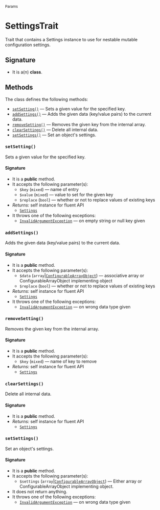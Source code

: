 <small>Params</small>

SettingsTrait
=============

Trait that contains a Settings instance to use for nestable mutable configuration settings.

Signature
---------

- It is a(n) **class**.

Methods
-------

The class defines the following methods:

- [`setSetting()`](#setSetting) &mdash; Sets a given value for the specified key.
- [`addSettings()`](#addSettings) &mdash; Adds the given data (key/value pairs) to the current data.
- [`removeSetting()`](#removeSetting) &mdash; Removes the given key from the internal array.
- [`clearSettings()`](#clearSettings) &mdash; Delete all internal data.
- [`setSettings()`](#setSettings) &mdash; Set an object&#039;s settings.

### `setSetting()` <a name="setSetting"></a>

Sets a given value for the specified key.

#### Signature

- It is a **public** method.
- It accepts the following parameter(s):
    - `$key` (`mixed`) &mdash; name of entry
    - `$value` (`mixed`) &mdash; value to set for the given key
    - `$replace` (`bool`) &mdash; whether or not to replace values of existing keys
- _Returns:_ self instance for fluent API
    - [`Settings`](../Params/Settings.md)
- It throws one of the following exceptions:
    - [`InvalidArgumentException`](http://php.net/class.InvalidArgumentException) &mdash; on empty string or null key given

### `addSettings()` <a name="addSettings"></a>

Adds the given data (key/value pairs) to the current data.

#### Signature

- It is a **public** method.
- It accepts the following parameter(s):
    - `$data` (`array`|[`ConfigurableArrayObject`](../Params/ConfigurableArrayObject.md)) &mdash; associative array or ConfigurableArrayObject implementing object
    - `$replace` (`bool`) &mdash; whether or not to replace values of existing keys
- _Returns:_ self instance for fluent API
    - [`Settings`](../Params/Settings.md)
- It throws one of the following exceptions:
    - [`InvalidArgumentException`](http://php.net/class.InvalidArgumentException) &mdash; on wrong data type given

### `removeSetting()` <a name="removeSetting"></a>

Removes the given key from the internal array.

#### Signature

- It is a **public** method.
- It accepts the following parameter(s):
    - `$key` (`mixed`) &mdash; name of key to remove
- _Returns:_ self instance for fluent API
    - [`Settings`](../Params/Settings.md)

### `clearSettings()` <a name="clearSettings"></a>

Delete all internal data.

#### Signature

- It is a **public** method.
- _Returns:_ self instance for fluent API
    - [`Settings`](../Params/Settings.md)

### `setSettings()` <a name="setSettings"></a>

Set an object&#039;s settings.

#### Signature

- It is a **public** method.
- It accepts the following parameter(s):
    - `$settings` (`array`|[`ConfigurableArrayObject`](../Params/ConfigurableArrayObject.md)) &mdash; Either array or ConfigurableArrayObject implementing object.
- It does not return anything.
- It throws one of the following exceptions:
    - [`InvalidArgumentException`](http://php.net/class.InvalidArgumentException) &mdash; on wrong data type given

